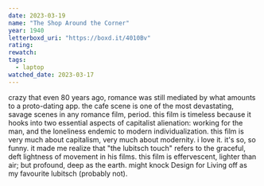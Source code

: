 ```yaml
---
date: 2023-03-19
name: "The Shop Around the Corner"
year: 1940
letterboxd_uri: "https://boxd.it/4010Bv"
rating: 
rewatch: 
tags:
  - laptop
watched_date: 2023-03-17
---
```


crazy that even 80 years ago, romance was still mediated by what amounts to a proto-dating app. the cafe scene is one of the most devastating, savage scenes in any romance film, period. this film is timeless because it hooks into two essential aspects of capitalist alienation: working for the man, and the loneliness endemic to modern individualization. this film is very much about capitalism, very much about modernity. i love it. it's so, so funny. it made me realize that "the lubitsch touch" refers to the graceful, deft lightness of movement in his films. this film is effervescent, lighter than air; but profound, deep as the earth. might knock Design for Living off as my favourite lubitsch (probably not).

